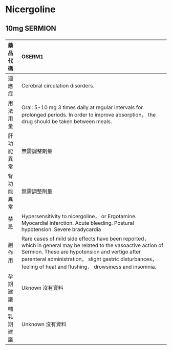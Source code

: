 # Nicergoline

## 10mg SERMION

##### 

| 藥品代碼   | OSERM1                                                                                                                                                                                                                                                                              |
|:-----------|:------------------------------------------------------------------------------------------------------------------------------------------------------------------------------------------------------------------------------------------------------------------------------------|
| 適應症     | Cerebral circulation disorders.                                                                                                                                                                                                                                                     |
| 用法用量   | Oral: 5-10 mg 3 times daily at regular intervals for prolonged periods. In order to improve absorption， the drug should be taken between meals.                                                                                                                                    |
| 肝功能異常 | 無需調整劑量                                                                                                                                                                                                                                                                        |
| 腎功能異常 | 無需調整劑量                                                                                                                                                                                                                                                                        |
| 禁忌       | Hypersensitivity to nicergoline， or Ergotamine. Myocardial infarction. Acute bleeding. Postural hypotension. Severe bradycardia                                                                                                                                                    |
| 副作用     | Rare cases of mild side effects have been reported， which in general may be related to the vasoactive action of Sermion. These are hypotension and vertigo after parenteral administration， slight gastric disturbances， feeling of heat and flushing， drowsiness and insomnia. |
| 孕期建議   | Uknown 沒有資料                                                                                                                                                                                                                                                                     |
| 哺乳期建議 | Unknown 沒有資料                                                                                                                                                                                                                                                                    |

